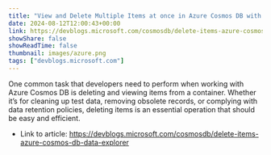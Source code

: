 ```yaml
---
title: "View and Delete Multiple Items at once in Azure Cosmos DB with Data Explorer"
date: 2024-08-12T12:00:43+00:00
link: https://devblogs.microsoft.com/cosmosdb/delete-items-azure-cosmos-db-data-explorer
showShare: false
showReadTime: false
thumbnail: images/azure.png
tags: ["devblogs.microsoft.com"]
---
```

One common task that developers need to perform when working with Azure Cosmos DB is deleting and viewing items from a container. Whether it’s for cleaning up test data, removing obsolete records, or complying with data retention policies, deleting items is an essential operation that should be easy and efficient.

- Link to article: https://devblogs.microsoft.com/cosmosdb/delete-items-azure-cosmos-db-data-explorer